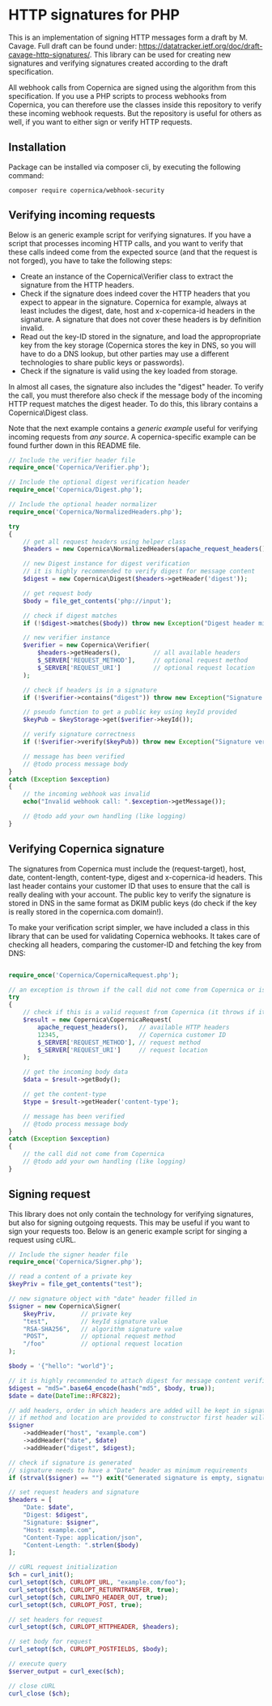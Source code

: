 # HTTP signatures for PHP

This is an implementation of signing HTTP messages form a draft by M. Cavage.
Full draft can be found under:
https://datatracker.ietf.org/doc/draft-cavage-http-signatures/. This library 
can be used for creating new signatures and verifying signatures created according 
to the draft specification.

All webhook calls from Copernica are signed using the algorithm from this
specification. If you use a PHP scripts to process webhooks from Copernica, 
you can therefore use the classes inside this repository to verify these 
incoming webhook requests. But the repository is useful for others as well,
if you want to either sign or verify HTTP requests.

## Installation

Package can be installed via composer cli, by executing the following command:

```
composer require copernica/webhook-security
```

## Verifying incoming requests

Below is an generic example script for verifying signatures. If you have a script
that processes incoming HTTP calls, and you want to verify that these calls
indeed come from the expected source (and that the request is not forged), you
have to take the following steps:

- Create an instance of the Copernica\Verifier class to extract the signature
from the HTTP headers.
- Check if the signature does indeed cover the HTTP headers that you expect
to appear in the signature. Copernica for example, always at least includes the 
digest, date, host and x-copernica-id headers in the signature. A signature
that does not cover these headers is by definition invalid.
- Read out the key-ID stored in the signature, and load the appropropriate key
from the key storage (Copernica stores the key in DNS, so you will have to
do a DNS lookup, but other parties may use a different technologies to
share public keys or passwords).
- Check if the signature is valid using the key loaded from storage.

In almost all cases, the signature also includes the "digest" header. To
verify the call, you must therefore also check if the message body of the
incoming HTTP request matches the digest header. To do this, this library
contains a Copernica\Digest class.

Note that the next example contains a _generic example_ useful for verifying
incoming requests from _any source_. A copernica-specific example can be found
further down in this README file.

```php
// Include the verifier header file
require_once('Copernica/Verifier.php');

// Include the optional digest verification header
require_once('Copernica/Digest.php');

// Include the optional header normalizer
require_once('Copernica/NormalizedHeaders.php');

try
{
    // get all request headers using helper class
    $headers = new Copernica\NormalizedHeaders(apache_request_headers());

    // new Digest instance for digest verification
    // it is highly recommended to verify digest for message content
    $digest = new Copernica\Digest($headers->getHeader('digest'));

    // get request body
    $body = file_get_contents('php://input');

    // check if digest matches
    if (!$digest->matches($body)) throw new Exception("Digest header mismatch");

    // new verifier instance
    $verifier = new Copernica\Verifier(
        $headers->getHeaders(),         // all available headers
        $_SERVER['REQUEST_METHOD'],     // optional request method
        $_SERVER['REQUEST_URI']         // optional request location
    );

    // check if headers is in a signature
    if (!$verifier->contains("digest")) throw new Exception("Signature does not contains digest");

    // pseudo function to get a public key using keyId provided
    $keyPub = $keyStorage->get($verifier->keyId());

    // verify signature correctness
    if (!$verifier->verify($keyPub)) throw new Exception("Signature verification failed");

    // message has been verified
    // @todo process message body
}
catch (Exception $exception)
{
    // the incoming webhook was invalid
    echo("Invalid webhook call: ".$exception->getMessage());

    // @todo add your own handling (like logging)
}
```

## Verifying Copernica signature

The signatures from Copernica must include the (request-target), host, date, content-length, 
content-type, digest and x-copernica-id headers. This last header contains your customer ID
that uses to ensure that the call is really dealing with your account. The public key to
verify the signature is stored in DNS in the same format as DKIM public keys (do check
if the key is really stored in the copernica.com domain!).

To make your verification script simpler, we have included a class in this library
that can be used for validating Copernica webhooks. It takes care of checking all
headers, comparing the customer-ID and fetching the key from DNS:

```php

require_once('Copernica/CopernicaRequest.php');

// an exception is thrown if the call did not come from Copernica or is invalid
try
{
    // check if this is a valid request from Copernica (it throws if it isn't)
    $result = new Copernica\CopernicaRequest(
        apache_request_headers(),   // available HTTP headers
        12345,                      // Copernica customer ID
        $_SERVER['REQUEST_METHOD'], // request method
        $_SERVER['REQUEST_URI']     // request location
    );

    // get the incoming body data
    $data = $result->getBody();

    // get the content-type
    $type = $result->getHeader('content-type');

    // message has been verified
    // @todo process message body
}
catch (Exception $exception)
{
    // the call did not come from Copernica
    // @todo add your own handling (like logging)
}

```

## Signing request

This library does not only contain the technology for verifying signatures, but
also for signing outgoing requests. This may be useful if you want to sign
your requests too. Below is an generic example script for singing a request 
using cURL.

```php
// Include the signer header file
require_once('Copernica/Signer.php');

// read a content of a private key
$keyPriv = file_get_contents("test");

// new signature object with "date" header filled in
$signer = new Copernica\Signer(
    $keyPriv,       // private key
    "test",         // keyId signature value
    "RSA-SHA256",   // algorithm signature value
    "POST",         // optional request method
    "/foo"          // optional request location
);

$body = '{"hello": "world"}';

// it is highly recommended to attach digest for message content verification
$digest = "md5=".base64_encode(hash("md5", $body, true));
$date = date(DateTime::RFC822);

// add headers, order in which headers are added will be kept in signature
// if method and location are provided to constructor first header will be (request-target)
$signer
    ->addHeader("host", "example.com")
    ->addHeader("date", $date)
    ->addHeader("digest", $digest);

// check if signature is generated
// signature needs to have a "Date" header as minimum requirements
if (strval($signer) == "") exit("Generated signature is empty, signature requires a \"Date\" as minimum.");

// set request headers and signature
$headers = [
    "Date: $date",
    "Digest: $digest",
    "Signature: $signer",
    "Host: example.com",
    "Content-Type: application/json",
    "Content-Length: ".strlen($body)
];

// cURL request initialization
$ch = curl_init();
curl_setopt($ch, CURLOPT_URL, "example.com/foo");
curl_setopt($ch, CURLOPT_RETURNTRANSFER, true);
curl_setopt($ch, CURLINFO_HEADER_OUT, true);
curl_setopt($ch, CURLOPT_POST, true);

// set headers for request
curl_setopt($ch, CURLOPT_HTTPHEADER, $headers);

// set body for request
curl_setopt($ch, CURLOPT_POSTFIELDS, $body);

// execute query
$server_output = curl_exec($ch);

// close cURL
curl_close ($ch);

```
